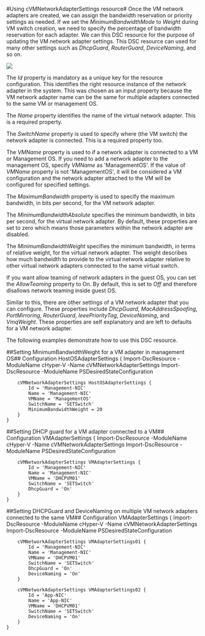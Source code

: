 #Using cVMNetworkAdapterSettings resource#
Once the VM network adapters are created, we can assign the bandwidth reservation or priority settings as needed. If we set the *MinimumBandwidthMode* to *Weight* during VM switch creation, we need to specify the percentage of bandwidth reservation for each adapter.  We can this DSC resource for the purpose of updating the VM network adapter settings. This DSC resource can used for many other settings such as *DhcpGuard*, *RouterGuard*, *DeviceNaming*, and so on.

![](http://i.imgur.com/tZ1d4Fv.png)

The *Id* property is mandatory as a unique key for the resource configuration. This identifies the right resource instance of the network adapter in the system. This was chosen as an input property because the VM network adapter name can be the same for multiple adapters connected to the same VM or management OS.

The *Name* property identifies the name of the virtual network adapter. This is a required property.

The *SwitchName* property is used to specify where (the VM switch) the network adapter is connected. This is a required property too.

The *VMName* property is used to if a network adapter is connected to a VM or Management OS. If you need to add a network adapter to the management OS, specify *VMName* as 'ManagementOS'. If the value of *VMName* property is not 'ManagementOS', it will be considered a VM configuration and the network adapter attached to the VM will be configured for specified settings. 

The *MaximumBandwidth* property is used to specify the maximum bandwidth, in bits per second, for the VM network adapter. 

The *MinimumBandwidthAbsolute* specifies the minimum bandwidth, in bits per second, for the virtual network adapter. By default, these properties are set to zero which means those parameters within the network adapter are disabled. 

The *MinimumBandwidthWeight* specifies the minimum bandwidth, in terms of relative weight, for the virtual network adapter. The weight describes how much bandwidth to provide to the virtual network adapter relative to other virtual network adapters connected to the same virtual switch.

If you want allow teaming of network adapters in the guest OS, you can set the *AllowTeaming* property to On. By default, this is set to *Off* and therefore disallows network teaming inside guest OS. 

Similar to this, there are other settings of a VM network adapter that you can configure. These properties include *DhcpGuard*, *MacAddressSpoofing*, *PortMirroring*, *RouterGuard*, *IeeePriorityTag*, *DeviceNaming*, and *VmqWeight*. These properties are self explanatory and are left to defaults for a VM network adapter.

The following examples demonstrate how to use this DSC resource.

##Setting MinimumBandwidthWeight for a VM adapter in management OS## 
    Configuration HostOSAdapterSettings
    {
        Import-DscResource -ModuleName cHyper-V -Name cVMNetworkAdapterSettings
        Import-DscResource -ModuleName PSDesiredStateConfiguration
    
        cVMNetworkAdapterSettings HostOSAdapterSettings {
    	    Id = 'Management-NIC'
            Name = 'Management-NIC'
            VMName = 'ManagementOS'
            SwitchName = 'SETSwitch'
            MinimumBandwidthWeight = 20
        }
    }

##Setting DHCP guard for a VM adapter connected to a VM##
    Configuration VMAdapterSettings
    {
        Import-DscResource -ModuleName cHyper-V -Name cVMNetworkAdapterSettings
        Import-DscResource -ModuleName PSDesiredStateConfiguration
    
        cVMNetworkAdapterSettings VMAdapterSettings {
    	    Id = 'Management-NIC'
            Name = 'Management-NIC'
            VMName = 'DHCPVM01'
            SwitchName = 'SETSwitch'
            DhcpGuard = 'On'
        }
    }

##Setting DHCPGuard and DeviceNaming on multiple VM network adapters connected to the same VM##
    Configuration VMAdapterSettings
    {
        Import-DscResource -ModuleName cHyper-V -Name cVMNetworkAdapterSettings
        Import-DscResource -ModuleName PSDesiredStateConfiguration
    
        cVMNetworkAdapterSettings VMAdapterSettings01 {
    	    Id = 'Management-NIC'
            Name = 'Management-NIC'
            VMName = 'DHCPVM01'
            SwitchName = 'SETSwitch'
            DhcpGuard = 'On'
            DeviceNaming = 'On'
        }
    
        cVMNetworkAdapterSettings VMAdapterSettings02 {
    	    Id = 'App-NIC'
            Name = 'App-NIC'
            VMName = 'DHCPVM01'
            SwitchName = 'SETSwitch'
            DeviceNaming = 'On'
        }
    }

